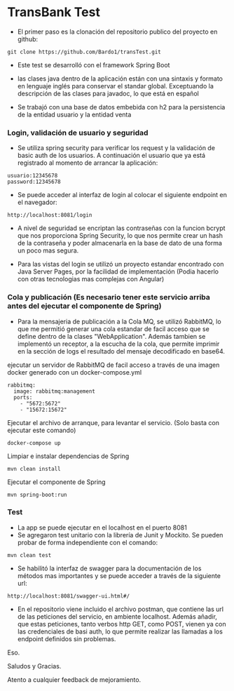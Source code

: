 # TransBank Test 


* El primer paso es la clonación del repositorio publico del proyecto en github:
```
git clone https://github.com/Bardo1/transTest.git
```
* Este test se desarrolló con el framework Spring Boot

* las clases java dentro de la aplicación están con una sintaxis y formato en lenguaje inglés para conservar el standar global. Exceptuando la descripción de las clases para javadoc, lo que está en español

* Se trabajó con una base de datos embebida con h2 para la persistencia de la entidad usuario y la entidad venta

### Login, validación de usuario y seguridad

* Se utiliza spring security para verificar los request y la validación de basic auth de los usuarios.
A continuación el usuario que ya está registrado al momento de arrancar la aplicación:
```
usuario:12345678
password:12345678
```
* Se puede acceder al interfaz de login al colocar el siguiente endpoint en el navegador:
```
http://localhost:8081/login
```
* A nivel de seguridad se encriptan las contraseñas con la funcion bcrypt que nos proporciona Spring Security, lo que nos permite crear un hash de la contraseña y poder almacenarla en la base de dato de una forma un poco mas segura.

* Para las vistas del login se utilizó un proyecto estandar encontrado con Java Server Pages, por la facilidad de implementación (Podia hacerlo con otras tecnologias mas complejas con Angular)

### Cola y publicación (Es necesario tener este servicio arriba antes del ejecutar el componente de Spring)

* Para la mensajeria de publicación a la Cola MQ, se utilizó RabbitMQ, lo que me permitió generar una cola estandar de facil acceso que se define dentro de la clases "WebApplication". Además tambien se implementó un receptor, a la escucha de la cola, que permite imprimir en la sección de logs el resultado del mensaje decodificado en base64.

ejecutar un servidor de RabbitMQ de facil acceso a través de una imagen docker generado con un docker-compose.yml
```
rabbitmq:
  image: rabbitmq:management
  ports:
    - "5672:5672"
    - "15672:15672"
```
Ejecutar el archivo de arranque, para levantar el servicio. (Solo basta con ejecutar este comando)
```
docker-compose up
```
Limpiar e instalar dependencias de Spring
```
mvn clean install
```
Ejecutar el componente de Spring
```
mvn spring-boot:run
```

### Test

* La app se puede ejecutar en el localhost en el puerto 8081
* Se agregaron test unitario con la librería de Junit y Mockito. Se pueden probar de forma independiente con el comando:
```
mvn clean test
```
* Se habilitó la interfaz de swagger para la documentación de los métodos mas importantes y se puede acceder a través de la siguiente url: 
```
http://localhost:8081/swagger-ui.html#/
```
* En el repositorio viene incluido el archivo postman, que contiene las url de las peticiones del servicio, en ambiente localhost.
Además añadir, que estas peticiones, tanto verbos http GET, como POST, vienen ya con las credenciales de basi auth, lo que permite realizar las llamadas
a los endpoint definidos sin problemas.


Eso.

Saludos y Gracias.

Atento a cualquier feedback de mejoramiento.
